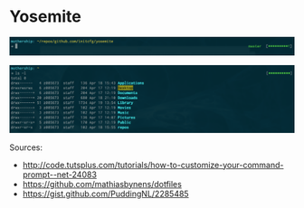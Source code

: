Yosemite
=======
![battery-full](https://raw.githubusercontent.com/initcfg/yosemite/master/imgs/screenshot-no-command.png)

![battery-full](https://raw.githubusercontent.com/initcfg/yosemite/master/imgs/screenshot-battery-full.png)


Sources:
- http://code.tutsplus.com/tutorials/how-to-customize-your-command-prompt--net-24083
- https://github.com/mathiasbynens/dotfiles
- https://gist.github.com/PuddingNL/2285485
